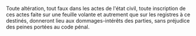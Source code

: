   
 Toute altération, tout faux dans les actes de l'état civil, toute inscription de ces actes faite sur une feuille volante et autrement que sur les registres à ce destinés, donneront lieu aux dommages-intérêts des parties, sans préjudice des peines portées au code pénal.  

  
